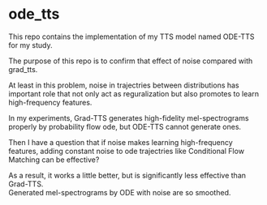 ode_tts
===

This repo contains the implementation of my TTS model named ODE-TTS for my study.

The purpose of this repo is to confirm that effect of noise compared with grad_tts.  

At least in this problem, noise in trajectries between distributions has important role that not only act as reguralization but also promotes to learn high-frequency features.  

In my experiments, Grad-TTS generates high-fidelity mel-spectrograms properly by probability flow ode, but ODE-TTS cannot generate ones.  

Then I have a question that if noise makes learning high-frequency features, adding constant noise to ode trajectries like Conditional Flow Matching can be effective?

As a result, it works a little better, but is significantly less effective than Grad-TTS.  
Generated mel-spectrograms by ODE with noise are so smoothed.
